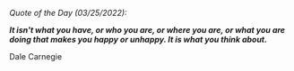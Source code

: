 *Quote of the Day (03/25/2022):*

_**It isn't what you have, or who you are, or where you are, or what you are doing that makes you happy or unhappy. It is what you think about.**_

Dale Carnegie